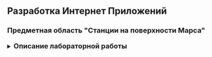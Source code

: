 ## Разработка Интернет Приложений

### Предметная область "Станции на поверхности Марса"

<details style="font-size: 14px;">
<summary>
<span style="font-size: 16px; font-weight: bold;">Описание лабораторной работы</span>
</summary>

- **Цель работы**: создание веб-сервиса в бэкенде нашей системы для использования его в [`SPA`](https://github.com/RedAlexDad/MarsStationFrontend/tree/SPA)
- **Порядок показа**: Через `insomnia`/`postman` выполнить GET списка `заявок` (отфильтровать по дате формирования и
  статусу), выполнить GET списка `услуг` (с фильтром), удалить введенную `заявку` (если есть), добавить новую `услугу` с
  картинкой, добавить `услугу` в заявку, добавить вторую услугу, список `услуг` с заявкой-черновиком,
  посмотреть `заявку` (из 2 услуг), подтвердить введенную `заявку` (показать ошибку), сформировать `заявку`. Показать
  измененные данные через select, объяснить модели, сериализаторы.
- **Контрольные вопросы**: веб-сервис, REST, RPC, HTTP, OSI ISO
- **Диаграмма классов** с детализацией бэкенда (домены методов по `url` с интерфейсами, перечислить все методы, модели,
  таблицы БД) + insomnia/postman
- **Задание**: Создание веб-сервиса со всей итоговой бизнес логикой, но без авторизации, подключение его к БД и
  тестирование в `insomnia`/`postman`

Создание **веб-сервиса** для получения/редактирования данных из вашей БД. Требуется разработать все методы для
реализации итоговой бизнес логики вашего приложения. Для изображений `услуг` использовать `Minio` (рекомендуется) или
хранение файлов картинок в бинарном виде в БД.

**Требования к веб-сервису**

Методы и `url` в `API` должны соответствовать `REST`. Для списка `услуг` (как в 1 лабораторной) и `заявок` (по статусу и
диапазону даты формирования) нужно предусмотреть фильтрацию на бэкенде. Взаимодействие с БД через `ORM`. Не
делать `POST` `заявки`. Для логических действий в приложении (оплата, подтверждение, завершение) предусмотреть отдельные
методы для обновления конкретных полей. Заявка создается пустой, указывается автоматически `создатель`, дата создания и
статус, остальные поля указываются через `PUT` или смену статуса. При одобрении/отклонении заявки
проставляется `модератор` и дата завершения.

Статусы нельзя менять с любого на любой: `создатель` удаляет и формирует черновик заявки, а `модератор` отклоняет и
завершает сформированную заявку. При получении `заявки` возвращется список ее услуг с картинками. В списке `услуг`
возвращается id заявки-черновика этого пользователя для страницы `конструктора` заявки. В данной лабораторной
пользователь `создатель` зафиксирован во всех методах - укажите его константой через функцию `singleton`.

- Услуги - GET список, GET одна запись, POST добавление, PUT изменение, DELETE удаление, POST добавление в заявку
- Заявки - GET список (кроме удаленных и черновика), GET одна запись (поля `заявки` + ее `услуги`), PUT изменение (если
  есть доп поля заявки), PUT сформировать создателем, PUT завершить/отклонить модератором, DELETE удаление
- м-м - DELETE удаление из заявки, PUT изменение количества/значения в м-м (если есть доп поля м-м)

**Рекомендуется реализация методов для изображений**:

- добавление изображений отдельным методов по id услуги. Старое изображение заменяется/удаляется
- удаление изображения встроено в метод удаления услуги
- получение изображения для S3 напрямую по ссылке. При хранении картинки в БД - отдельный метод GET по id услуги.

* [Методические указания DRF](/tutorials/lab3-py/lab3_tutorial.md)
* [Методические указания Golang](/tutorials/lab3-go/README.md)
* [Пример подключения S3-хранилища](https://github.com/iu5git/Networking/tree/main/S3)
* [Пример использования Minio в Python](https://github.com/iu5git/Networking/tree/main/Minio_Python)

</details>